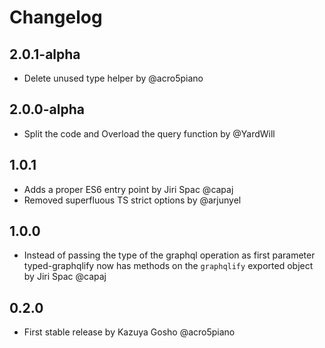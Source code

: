 # Changelog

## 2.0.1-alpha

- Delete unused type helper by @acro5piano

## 2.0.0-alpha

- Split the code and Overload the query function by @YardWill

## 1.0.1

- Adds a proper ES6 entry point by Jiri Spac @capaj
- Removed superfluous TS strict options by @arjunyel

## 1.0.0

- Instead of passing the type of the graphql operation as first parameter typed-graphqlify now has methods on the `graphqlify` exported object by Jiri Spac @capaj

## 0.2.0

- First stable release by Kazuya Gosho @acro5piano
